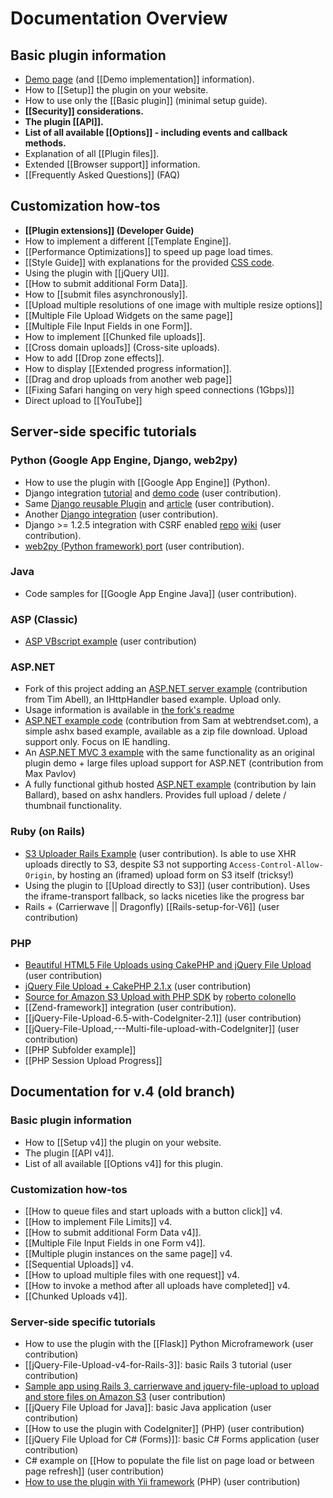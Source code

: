 # Documentation Overview

## Basic plugin information
* [Demo page](http://blueimp.github.com/jQuery-File-Upload/) (and [[Demo implementation]] information).
* How to [[Setup]] the plugin on your website.
* How to use only the [[Basic plugin]] (minimal setup guide).
* **[[Security]] considerations.**
* **The plugin [[API]].**
* **List of all available [[Options]] - including events and callback methods.**
* Explanation of all [[Plugin files]].
* Extended [[Browser support]] information.
* [[Frequently Asked Questions]] (FAQ)

## Customization how-tos
* **[[Plugin extensions]] (Developer Guide)**
* How to implement a different [[Template Engine]].
* [[Performance Optimizations]] to speed up page load times.
* [[Style Guide]] with explanations for the provided [CSS code](https://github.com/blueimp/jQuery-File-Upload/blob/master/css/jquery.fileupload-ui.css).
* Using the plugin with [[jQuery UI]].
* [[How to submit additional Form Data]].
* How to [[submit files asynchronously]].
* [[Upload multiple resolutions of one image with multiple resize options]]
* [[Multiple File Upload Widgets on the same page]]
* [[Multiple File Input Fields in one Form]].
* How to implement [[Chunked file uploads]].
* [[Cross domain uploads]] (Cross-site uploads).
* How to add [[Drop zone effects]].
* How to display [[Extended progress information]].
* [[Drag and drop uploads from another web page]]
* [[Fixing Safari hanging on very high speed connections (1Gbps)]]
* Direct upload to [[YouTube]]

## Server-side specific tutorials

### Python (Google App Engine, Django, web2py)
* How to use the plugin with [[Google App Engine]] (Python).
* Django integration [tutorial](http://garmoncheg.blogspot.com/2011/07/django-creating-multi-upload-form.html) and [demo code](https://github.com/garmoncheg/django_multiuploader_demo) (user contribution).
* Same [Django reusable Plugin](https://github.com/garmoncheg/django_multiuploader) and [article](http://garmoncheg.blogspot.com/2011/07/django-beautiful-multiple-files-upload.html) (user contribution).
* Another [Django integration](https://github.com/sigurdga/django-jquery-file-upload) (user contribution).
* Django >= 1.2.5 integration with CSRF enabled [repo](https://github.com/miki725/Django-jQuery-File-Uploader-Integration-demo) [wiki](https://github.com/miki725/Django-jQuery-File-Uploader-Integration-demo/wiki) (user contribution).
* [web2py (Python framework) port](https://github.com/hellais/jQuery-File-Upload) (user contribution).

### Java
* Code samples for [[Google App Engine Java]] (user contribution).

### ASP (Classic)
* [ASP VBscript example](https://github.com/blueimp/jQuery-File-Upload/wiki/Classic-ASP) (user contribution)

### ASP.NET
* Fork of this project adding an [ASP.NET server example](https://github.com/timabell/jQuery-File-Upload/tree/dotnet) (contribution from Tim Abell), an IHttpHandler based example. Upload only.
 * Usage information is available in [the fork's readme](/timabell/jQuery-File-Upload/tree/dotnet/server/dotnet#readme)
* [ASP.NET example code](https://github.com/blueimp/jQuery-File-Upload/wiki/Complete-code-example-using-blueimp-jQuery-file-upload-control-in-Asp.Net.) (contribution from Sam at webtrendset.com), a simple ashx based example, available as a zip file download. Upload support only. Focus on IE handling.
* An [ASP.NET MVC 3 example](https://github.com/maxpavlov/jQuery-File-Upload.MVC3) with the same functionality as an original plugin demo + large files upload support for ASP.NET (contribution from Max Pavlov)
* A fully functional github hosted [ASP.NET example](https://github.com/i-e-b/jQueryFileUpload.Net) (contribution by Iain Ballard), based on ashx handlers. Provides full upload / delete / thumbnail functionality.

### Ruby (on Rails)
* [S3 Uploader Rails Example](https://github.com/ncri/s3_uploader_example) (user contribution).
  Is able to use XHR uploads directly to S3, despite S3 not supporting `Access-Control-Allow-Origin`, by hosting an (iframed) upload form on S3 itself (tricksy!) 
* Using the plugin to [[Upload directly to S3]] (user contribution).
  Uses the iframe-transport fallback, so lacks niceties like the progress bar
* Rails + (Carrierwave || Dragonfly) [[Rails-setup-for-V6]] (user contribution)

### PHP
* [Beautiful HTML5 File Uploads using CakePHP and jQuery File Upload](http://blog.creativeideal.net/cakephp/beautiful-html5-file-uploads-using-cakephp-and-jquery) (user contribution)
* [jQuery File Upload + CakePHP 2.1.x](https://github.com/hugodias/FileUpload) (user contribution)
* [Source for Amazon S3 Upload with PHP SDK](https://s3.amazonaws.com/parsec_it_examples/s3-php.zip) by [roberto colonello](https://github.com/robertocolonello)
* [[Zend-framework]] integration (user contribution).
* [[jQuery-File-Upload-6.5-with-CodeIgniter-2.1]] (user contribution)
* [[jQuery-File-Upload,---Multi-file-upload-with-CodeIgniter]] (user contribution)
* [[PHP Subfolder example]]
* [[PHP Session Upload Progress]]

## Documentation for v.4 (old branch)

### Basic plugin information
* How to [[Setup v4]] the plugin on your website.
* The plugin [[API v4]].
* List of all available [[Options v4]] for this plugin.

### Customization how-tos
* [[How to queue files and start uploads with a button click]] v4.
* [[How to implement File Limits]] v4.
* [[How to submit additional Form Data v4]].
* [[Multiple File Input Fields in one Form v4]].
* [[Multiple plugin instances on the same page]] v4.
* [[Sequential Uploads]] v4.
* [[How to upload multiple files with one request]] v4.
* [[How to invoke a method after all uploads have completed]] v4.
* [[Chunked Uploads v4]].

### Server-side specific tutorials
* How to use the plugin with the [[Flask]] Python Microframework (user contribution)
* [[jQuery-File-Upload-v4-for-Rails-3]]: basic Rails 3 tutorial (user contribution)
* [Sample app using Rails 3, carrierwave and jquery-file-upload to upload and store files on Amazon S3](https://github.com/yortz/carrierwave_jquery_file_upload) (user contribution)
* [[jQuery File Upload for Java]]: basic Java application (user contribution)
* [[How to use the plugin with CodeIgniter]] (PHP) (user contribution)
* [[jQuery File Upload for C# (Forms)]]: basic C# Forms application (user contribution)
* C# example on [[How to populate the file list on page load or between page refresh]] (user contribution)
* [How to use the plugin with Yii framework](http://www.yiiframework.com/extension/xupload/) (PHP) (user contribution)